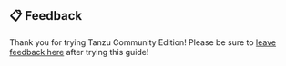 ## 📋 Feedback

Thank you for trying Tanzu Community Edition! Please be sure to [leave feedback
here](https://github.com/vmware-tanzu/tce/issues/new?assignees=&labels=feedback&template=feedback-on-tanzu-community-edition-template.md&title=)
after trying this guide!
